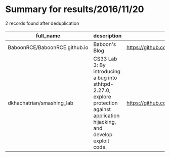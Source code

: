 
# Summary for results/2016/11/20
    
2 records found after deduplication

| full_name | description | html_url | matched_list | matched_count | pushed_at | size | stargazers_count | language | forks_count | vul_ids |
|-------------------------------|-----------------------------------------------------------------------------------------------------------------------------------|--------------------------------------------------|----------------|-----------------|---------------------------|--------|--------------------|------------|---------------|-----------|
| BaboonRCE/BaboonRCE.github.io | Baboon's Blog | https://github.com/BaboonRCE/BaboonRCE.github.io | ['rce'] | 1 | 2016-11-20 15:29:35+00:00 | 458 | 2 | HTML | 0 | [] |
| dkhachatrian/smashing_lab | CS33 Lab 3: By introducing a bug into sthttpd-2.27.0, explore protection against application hijacking, and develop exploit code. | https://github.com/dkhachatrian/smashing_lab | ['exploit'] | 1 | 2016-11-20 07:00:37+00:00 | 44 | 0 | Assembly | 1 | [] |
